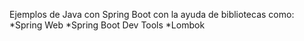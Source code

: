 Ejemplos de Java con Spring Boot con la ayuda de bibliotecas como:
*Spring Web
*Spring Boot Dev Tools
*Lombok 
